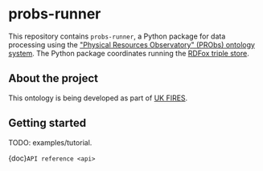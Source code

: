 probs-runner
============

This repository contains `probs-runner`, a Python package for data processing using the ["Physical Resources Observatory" (PRObs) ontology system](https://github.com/ukfires/probs-ontology/). The Python package coordinates running the [RDFox triple store](https://www.oxfordsemantic.tech/product). 

About the project
-----------------

This ontology is being developed as part of [UK FIRES](https://ukfires.org).

Getting started
---------------

TODO: examples/tutorial.

{doc}`API reference <api>`
